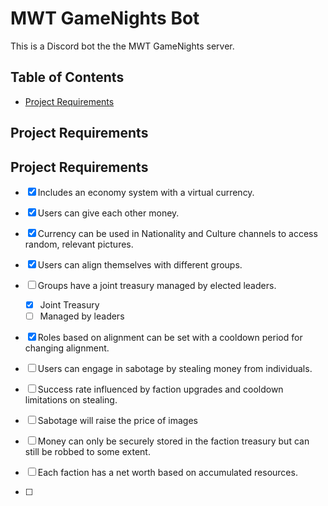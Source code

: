 # MWT GameNights Bot

This is a Discord bot the the MWT GameNights server.

## Table of Contents
- [Project Requirements](#Project-Requirements)

## Project Requirements

## Project Requirements

- [X] Includes an economy system with a virtual currency.
- [X] Users can give each other money.
- [X] Currency can be used in Nationality and Culture channels to access random, relevant pictures.

- [X] Users can align themselves with different groups.
- [ ] Groups have a joint treasury managed by elected leaders.
  - [X] Joint Treasury
  - [ ] Managed by leaders
- [X] Roles based on alignment can be set with a cooldown period for changing alignment.

- [ ] Users can engage in sabotage by stealing money from individuals.
- [ ] Success rate influenced by faction upgrades and cooldown limitations on stealing.
- [ ] Sabotage will raise the price of images
- [ ] Money can only be securely stored in the faction treasury but can still be robbed to some extent.
- [ ] Each faction has a net worth based on accumulated resources.
- [ ] 
